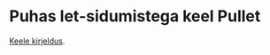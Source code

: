 # Puhas let-sidumistega keel Pullet

[Keele kirjeldus](https://courses.cs.ut.ee/t/akt/Main/ToyLangsPullet).
